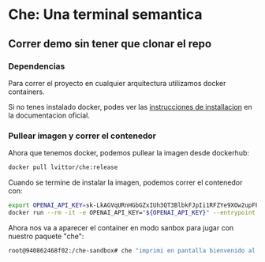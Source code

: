 # Che: Una terminal semantica 

## Correr demo sin tener que clonar el repo

### Dependencias

Para correr el proyecto en cualquier arquitectura utilizamos docker containers. 

Si no tenes instalado docker, podes ver las [instrucciones de installacion](https://docs.docker.com/get-docker/) en la documentacion oficial.

### Pullear imagen y correr el contenedor

Ahora que tenemos docker, podemos pullear la imagen desde dockerhub:

```bash
docker pull lvittor/che:release
```

Cuando se termine de instalar la imagen, podemos correr el contenedor con:

```bash
export OPENAI_API_KEY=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
docker run --rm -it -e OPENAI_API_KEY="${OPENAI_API_KEY}" --entrypoint bash lvittor/che:release
```

Ahora nos va a aparecer el container en modo sanbox para jugar con nuestro paquete "che":

```bash
root@940862468f02:/che-sandbox# che "imprimi en pantalla bienvenido al sandbox de che"
```

##

